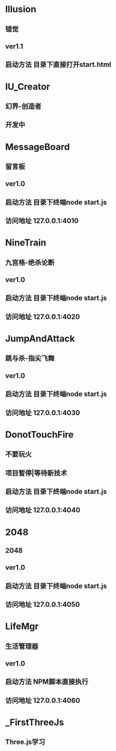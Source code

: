 # Illusion 
## 错觉 
## ver1.1
## 启动方法  目录下直接打开start.html

# IU_Creator
## 幻界-创造者
## 开发中

# MessageBoard 
## 留言板 
## ver1.0
## 启动方法  目录下终端node start.js
## 访问地址  127.0.0.1:4010

# NineTrain
## 九宫格-绝杀论断
## ver1.0
## 启动方法  目录下终端node start.js
## 访问地址  127.0.0.1:4020

# JumpAndAttack
## 跳与杀-指尖飞舞
## ver1.0
## 启动方法  目录下终端node start.js
## 访问地址  127.0.0.1:4030

# DonotTouchFire
## 不要玩火
## 项目暂停|等待新技术
## 启动方法  目录下终端node start.js
## 访问地址  127.0.0.1:4040

# 2048
## 2048
## ver1.0
## 启动方法  目录下终端node start.js
## 访问地址  127.0.0.1:4050

# LifeMgr
## 生活管理器
## ver1.0
## 启动方法 NPM脚本直接执行
## 访问地址  127.0.0.1:4060










# _FirstThreeJs
## Three.js学习